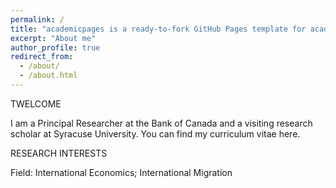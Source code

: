 ```yaml
---
permalink: /
title: "academicpages is a ready-to-fork GitHub Pages template for academic personal websites"
excerpt: "About me"
author_profile: true
redirect_from: 
  - /about/
  - /about.html
---
```


TWELCOME

I am a Principal Researcher at the Bank of Canada and a visiting research scholar at Syracuse University. You can find my curriculum vitae here. 
 
RESEARCH INTERESTS

Field: International Economics; International Migration
